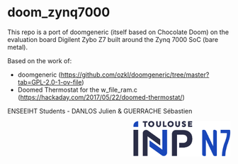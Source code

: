 # doom_zynq7000
This repo is a port of doomgeneric (itself based on Chocolate Doom) on the evaluation board Digilent Zybo Z7 built around the Zynq 7000 SoC (bare metal).

Based on the work of:
- doomgeneric (https://github.com/ozkl/doomgeneric/tree/master?tab=GPL-2.0-1-ov-file)
- Doomed Thermostat for the w_file_ram.c (https://hackaday.com/2017/05/22/doomed-thermostat/)

ENSEEIHT Students - DANLOS Julien & GUERRACHE Sébastien
<div class="logo"><img src="logo.png" width="220px" align="right"></div>
